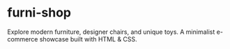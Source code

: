 # furni-shop

Explore modern furniture, designer chairs, and unique toys. A minimalist e-commerce showcase built with HTML &amp; CSS.

